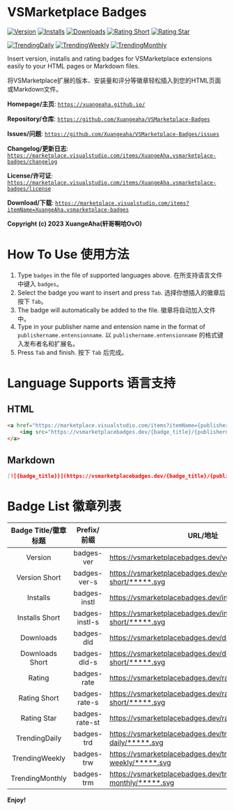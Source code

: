 # VSMarketplace Badges

[![Version](https://vsmarketplacebadges.dev/version/xuangeaha.vsmarketplace-badges.svg?&colorB=orange)](https://marketplace.visualstudio.com/items?itemName=xuangeaha.vsmarketplace-badges) [![Installs](https://vsmarketplacebadges.dev/installs/xuangeaha.vsmarketplace-badges.svg)](https://marketplace.visualstudio.com/items?itemName=xuangeaha.vsmarketplace-badges) [![Downloads](https://vsmarketplacebadges.dev/downloads/xuangeaha.vsmarketplace-badges.svg)](https://marketplace.visualstudio.com/items?itemName=xuangeaha.vsmarketplace-badges) [![Rating Short](https://vsmarketplacebadges.dev/rating-short/xuangeaha.vsmarketplace-badges.svg)](https://marketplace.visualstudio.com/items?itemName=xuangeaha.vsmarketplace-badges) [![Rating Star](https://vsmarketplacebadges.dev/rating-star/xuangeaha.vsmarketplace-badges.svg)](https://marketplace.visualstudio.com/items?itemName=xuangeaha.vsmarketplace-badges)

[![TrendingDaily](https://vsmarketplacebadges.dev/trending-daily/xuangeaha.vsmarketplace-badges.svg?&colorB=blue)](https://marketplace.visualstudio.com/items?itemName=xuangeaha.vsmarketplace-badges) [![TrendingWeekly](https://vsmarketplacebadges.dev/trending-weekly/xuangeaha.vsmarketplace-badges.svg?&colorB=blue)](https://marketplace.visualstudio.com/items?itemName=xuangeaha.vsmarketplace-badges) [![TrendingMonthly](https://vsmarketplacebadges.dev/trending-monthly/xuangeaha.vsmarketplace-badges.svg?&colorB=blue)](https://marketplace.visualstudio.com/items?itemName=xuangeaha.vsmarketplace-badges)

Insert version, installs and rating badges for VSMarketplace extensions easily to your HTML pages or Markdown files.

将VSMarketplace扩展的版本、安装量和评分等徽章轻松插入到您的HTML页面或Markdown文件。

**Homepage/主页**: [`https://xuangeaha.github.io/`](https://xuangeaha.github.io/)

**Repository/仓库**: [`https://github.com/Xuangeaha/VSMarketplace-Badges`](https://github.com/Xuangeaha/VSMarketplace-Badges)

**Issues/问题**: [`https://github.com/Xuangeaha/VSMarketplace-Badges/issues`](https://github.com/Xuangeaha/VSMarketplace-Badges/issues)

**Changelog/更新日志**: [`https://marketplace.visualstudio.com/items/XuangeAha.vsmarketplace-badges/changelog`](https://marketplace.visualstudio.com/items/XuangeAha.vsmarketplace-badges/changelog)

**License/许可证**: [`https://marketplace.visualstudio.com/items/XuangeAha.vsmarketplace-badges/license`](https://marketplace.visualstudio.com/items/XuangeAha.vsmarketplace-badges/license)

**Download/下载**: [`https://marketplace.visualstudio.com/items?itemName=XuangeAha.vsmarketplace-badges`](https://marketplace.visualstudio.com/items?itemName=XuangeAha.vsmarketplace-badges)

**Copyright (c) 2023 XuangeAha(轩哥啊哈OvO)**

# How To Use 使用方法

1. Type `badges` in the file of supported languages above.  在所支持语言文件中键入 `badges`。
2. Select the badge you want to insert and press `Tab`.  选择你想插入的徽章后按下 `Tab`。
3. The badge will automatically be added to the file.  徽章将自动加入文件中。
4. Type in your publisher name and entension name in the format of `publishername.entensionname`.  以 `publishername.entensionname` 的格式键入发布者名和扩展名。
5. Press `Tab` and finish.  按下 `Tab` 后完成。

# Language Supports 语言支持

## HTML

```html
<a href="https://marketplace.visualstudio.com/items?itemName={publishername.extensionname}">
    <img src="https://vsmarketplacebadges.dev/{badge_title}/{publishername.extensionname}.svg" alt="{badge_title}">
</a>
```

## Markdown

```markdown
[![{badge_title}}](https://vsmarketplacebadges.dev/{badge_title}/{publishername.extensionname}.svg)](https://marketplace.visualstudio.com/items?itemName={publishername.extensionname})
```

# Badge List 徽章列表

| Badge Title/徽章标题 |  Prefix/前缀  | URL/地址                                                       |     Discription/描述     |
| :------------------: | :------------: | -------------------------------------------------------------- | :-----------------------: |
|       Version       |   badges-ver   | https://vsmarketplacebadges.dev/version/*****.svg              |     VSBadges Version     |
|    Version Short    |  badges-ver-s  | https://vsmarketplacebadges.dev/version-short/*****.svg        |  VSBadges Version Short  |
|       Installs       |  badges-instl  | https://vsmarketplacebadges.dev/installs/*****.svg             |     VSBadges Installs     |
|    Installs Short    | badges-instl-s | https://vsmarketplacebadges.dev/installs-short/*****.svg       |  VSBadges Installs Short  |
|      Downloads      |   badges-dld   | https://vsmarketplacebadges.dev/downloads/*****.svg            |    VSBadges Downloads    |
|   Downloads Short   |  badges-dld-s  | https://vsmarketplacebadges.dev/downloadsversi-short/*****.svg | VSBadges Downloads Short |
|        Rating        |  badges-rate  | https://vsmarketplacebadges.dev/rating/*****.svg               |     VSBadges Rating     |
|     Rating Short     | badges-rate-s | https://vsmarketplacebadges.dev/rating-short/*****.svg         |  VSBadges Rating Short  |
|     Rating Star     | badges-rate-st | https://vsmarketplacebadges.dev/rating-star/*****.svg          |   VSBadges Rating Star   |
|    TrendingDaily    |   badges-trd   | https://vsmarketplacebadges.dev/trending-daily/*****.svg       |  VSBadges TrendingDaily  |
|    TrendingWeekly    |   badges-trw   | https://vsmarketplacebadges.dev/trending-weekly/*****.svg      | VSBadges TrendingWeekly |
|   TrendingMonthly   |   badges-trm   | https://vsmarketplacebadges.dev/trending-monthly/*****.svg     | VSBadges TrendingMonthly |

**Enjoy!**
